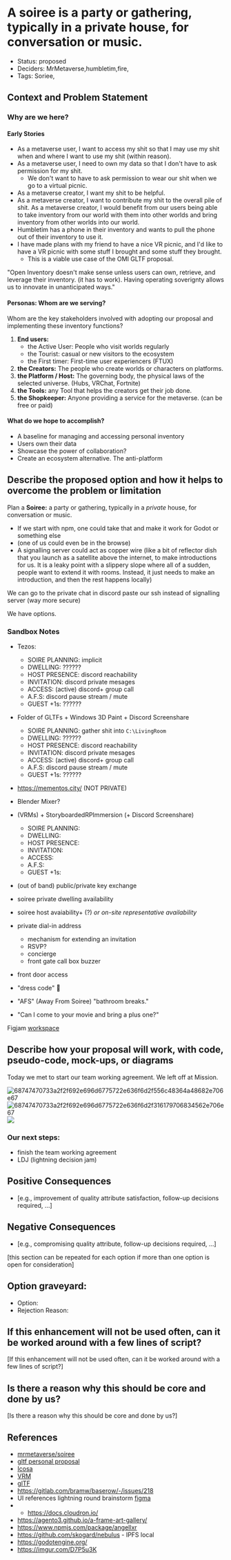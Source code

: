 # A soiree is a party or gathering, typically in a private house, for conversation or music.

- Status: proposed <!-- draft | rejected | accepted | deprecated | superseded by -->
- Deciders: MrMetaverse,humbletim,fire,
- Tags: Soriee,

## Context and Problem Statement

### Why are we here?

#### Early Stories

- As a metaverse user, I want to access my shit so that I may use my shit when and where I want to use my shit (within reason).
- As a metaverse user, I need to own my data so that I don't have to ask permission for my shit.
  - We don't want to have to ask permission to wear our shit when we go to a virtual picnic.
- As a metaverse creator, I want my shit to be helpful.
- As a metaverse creator, I want to contribute my shit to the overall pile of shit.
As a metaverse creator, I would benefit from our users being able to take inventory from our world with them into other worlds and bring inventory from other worlds into our world.
- Humbletim has a phone in their inventory and wants to pull the phone out of their inventory to use it.
- I have made plans with my friend to have a nice VR picnic, and I'd like to have a VR picnic with some stuff I brought and some stuff they brought.
  - This is a viable use case of the OMI GLTF proposal.

"Open Inventory doesn't make sense unless users can own, retrieve, and leverage their inventory. (it has to work). Having operating soverignty allows us to innovate in unanticipated ways."

#### Personas: Whom are we serving?

Whom are the key stakeholders involved with adopting our proposal and implementing these inventory functions?

1.  **End users:**
    - the Active User: People who visit worlds regularly
    - the Tourist: casual or new visitors to the ecosystem
    - the First timer: First-time user experiencers (FTUX)
2.  **the Creators:** The people who create worlds or characters on platforms.
3.  **the Platform / Host:** The governing body, the physical laws of the selected universe. (Hubs, VRChat, Fortnite)
4.  **the Tools:** any Tool that helps the creators get their job done.
5.  **the Shopkeeper:** Anyone providing a service for the metaverse. (can be free or paid)

#### What do we hope to accomplish?

- A baseline for managing and accessing personal inventory
- Users own their data
- Showcase the power of collaboration?
- Create an ecosystem alternative. The anti-platform

## Describe the proposed option and how it helps to overcome the problem or limitation

Plan a **Soiree:** a party or gathering, typically in a _private_ house, for conversation or music.

- If we start with npm, one could take that and make it work for Godot or something else
- (one of us could even be in the browse)
- A signalling server could act as copper wire (like a bit of reflector dish that you launch as a satellite above the internet, to make introductions for us. It is a leaky point with a slippery slope where all of a sudden, people want to extend it with rooms. Instead, it just needs to make an introduction, and then the rest happens locally)

We can go to the private chat in discord paste our ssh instead of signalling server (way more secure)

We have options.

### Sandbox Notes

- Tezos:
  - SOIRE PLANNING: implicit
  - DWELLING: ??????
  - HOST PRESENCE: discord reachability
  - INVITATION: discord private mesages
  - ACCESS: (active) discord+ group call
  - A.F.S: discord pause stream / mute
  - GUEST +1s: ??????
- Folder of GLTFs + Windows 3D Paint + Discord Screenshare
  - SOIRE PLANNING: gather shit into `C:\LivingRoom`
  - DWELLING: ??????
  - HOST PRESENCE: discord reachability
  - INVITATION: discord private mesages
  - ACCESS: (active) discord+ group call
  - A.F.S: discord pause stream / mute
  - GUEST +1s: ??????
- https://mementos.city/ (NOT PRIVATE)

- Blender Mixer?
- (VRMs) + StoryboardedRPImmersion (+ Discord Screenshare)

  - SOIRE PLANNING:
  - DWELLING:
  - HOST PRESENCE:
  - INVITATION:
  - ACCESS:
  - A.F.S:
  - GUEST +1s:

- (out of band) public/private key exchange

- soiree private dwelling availability
- soiree host avaiability+ (?) _or on-site representative availability_
- private dial-in address
  - mechanism for extending an invitation
  - RSVP?
  - concierge
  - front gate call box buzzer
- front door access
- "dress code" :snake:
- "AFS" (Away From Soiree) "bathroom breaks."
- "Can I come to your movie and bring a plus one?"

Figjam [workspace](https://www.figma.com/file/pNrxyy5NLqv3Ycw0XKrbf5/soiree-spectrum?node-id=0%3A1)

## Describe how your proposal will work, with code, pseudo-code, mock-ups, or diagrams

Today we met to start our team working agreement. We left off at Mission.

![68747470733a2f2f692e696d6775722e636f6d2f556c48364a48682e706e67](https://user-images.githubusercontent.com/32321/148150896-74646b03-2bf1-41df-8ac4-012fe08002e9.png)
![68747470733a2f2f692e696d6775722e636f6d2f316179706834562e706e67](https://user-images.githubusercontent.com/32321/148150899-533681b7-0210-4aaf-a696-d387ade54d22.png)
![](https://www.figma.com/file/pNrxyy5NLqv3Ycw0XKrbf5/soiree-spectrum?node-id=4%3A10)

### Our next steps:

- finish the team working agreement
- LDJ (lightning decision jam)

## Positive Consequences <!-- optional -->

- [e.g., improvement of quality attribute satisfaction, follow-up decisions required, …]

## Negative Consequences <!-- optional -->

- [e.g., compromising quality attribute, follow-up decisions required, …]

[this section can be repeated for each option if more than one option is open for consideration]

## Option graveyard: <!-- same as above -->

- Option: <!-- [List the proposed options no longer open for consideration.] -->
- Rejection Reason: <!-- [List the reasons for the rejection: (the Bad traits)] -->

## If this enhancement will not be used often, can it be worked around with a few lines of script?

[If this enhancement will not be used often, can it be worked around with a few lines of script?]

## Is there a reason why this should be core and done by us?

[Is there a reason why this should be core and done by us?]

## References <!-- optional and numbers of links can vary -->

- [mrmetaverse/soiree](https://github.com/jsealt/soiree)
- [gltf personal proposal](https://hackmd.io/@mrmetaverse/gltf-personas)
- [Icosa](https://github.com/icosa-gallery)
- [VRM](https://vrm-viewer.yukimochi.io/)
- [glTF](https://gltf-viewer.donmccurdy.com/)
- https://gitlab.com/bramw/baserow/-/issues/218
- UI references lightning round brainstorm [figma](https://www.figma.com/file/wzAGYK5pHCwUJXzzJXeHfE/openInventory)
- - https://docs.cloudron.io/
- https://agento3.github.io/a-frame-art-gallery/
- https://www.npmjs.com/package/angellxr
- https://github.com/skogard/nebulus - IPFS local
- https://godotengine.org/
- https://imgur.com/D7P5u3K
